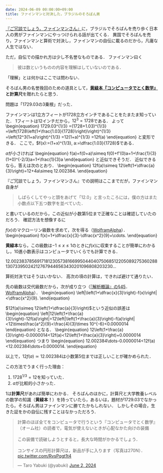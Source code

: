 ```yaml
---
date: 2024-06-09 00:00:00+09:00
title: ファインマンと対決した，ブラジルのそろばん男
---
```


[『ご冗談でしょう，ファインマンさん』](https://calil.jp/book/4006030061)に，ブラジルでそろばんを売り歩く日本人の男がファインマンにやっつけられる話が出てくる．
異国でそろばんを売り，ファインマンと算術で対決し，ファインマンの自伝に載るのだから，凡庸な人生ではない．

<script type="text/x-mathjax-config">MathJax.Hub.Config({tex2jax:{inlineMath:[['\$','\$'],['\\(','\\)']],processEscapes:true},CommonHTML: {matchFontHeight:false}});</script>
<script type="text/javascript" async src="https://cdnjs.cloudflare.com/ajax/libs/mathjax/2.7.1/MathJax.js?config=TeX-MML-AM_CHTML"></script>

ただ，自伝での描かれ方は少し不名誉なものである．
ファインマン曰く

> 彼は数というものの内容を理解はしていないのである．

「理解」とは何かはここでは問わない．

そろばん男の名誉挽回のための道具として，**[黄緑本『コンピュータでとく数学』](https://www.hanmoto.com/bd/isbn/9784274231797)**と**計算尺**を贈れたらと思う．

問題は「$1729.03$の$3$乗根」だった．

ファインマンは$1$立方フィートが$1728$立方インチであることをたまたま知っていた．
$1$フィートは$12$インチだから，$12^3=1728$である．
よって
\begin{equation}
1729.03^{1/3}
=(1728+1.03)^{1/3}
=\left(1728\left(1+\frac{1.03}{1728}\right)\right)^{1/3}
=\left(12^3(1+a)\right)^{1/3}
=12(1+a)^{1/3}
=12f(a)
\end{equation}
と変形できる．
ここで，$f(x):=(1+x)^{1/3}, a:=\dfrac{1.03}{1728}$である．

$a$が小さければ
\begin{equation}
f(a)=f(0+a)\simeq f(0)+f'(0)a=1+\frac{1}{3}(1+0)^{-2/3}a=1+\frac{1}{3}a
\end{equation}
と近似できそうだ．
近似できるなら，答えは次のとおり．
\begin{equation}
12f(a)\simeq 12\left(1+\dfrac{a}{3}\right)=12+4a\simeq 12.002384.
\end{equation}

『ご冗談でしょう，ファインマンさん』での説明はここまでだが，ファインマン自身が

> しばらくしてやっと頭をあげて「$12.0$」と言ったころには，僕の方はまた小数点以下五つ数字を並べていた．

と書いているのだから，この近似が小数第$5$位まで正確なことは確認していたのだろう．
確認方法を想像するに

$f(x)$のマクローリン級数を求めて，次を得る（[WolframAlpha](https://www.wolframalpha.com/input?i=series+%281%2Bx%29%5E%281%2F3%29+to+order+2&lang=ja)）．
\begin{equation}
f(x)=1+\dfrac{x}{3}-\dfrac{x^2}{9}+\cdots.
\end{equation}

**黄緑本**なら，この級数は$-1\le x\le 1$のときに$f(x)$に収束することが簡単にわかるし，10進小数表示はコンピュータでいくらでも計算できる．

$12.0023837856917181230573816699504404075068512205089275360288130733950242127679446563430201096808203230\dots$

算術対決ではそうはいかない．
高次の項の計算は，できれば避けて通りたい．

先の級数は交代級数だから，次が成り立つ（[『解析概論』の§45](https://linesegment.web.fc2.com/books/mathematics/zouteikaisekigairon/zouteikaisekigairon_045.html)．[WolframAlpha](https://www.wolframalpha.com/input?i=%7C%281%2Bx%2F3%29-%281%2Bx%29%5E%281%2F3%29%7C%3Cx%5E2%2F9&lang=ja)）．
\begin{equation}
\left|\left(1+\dfrac{x}{3}\right)-f(x)\right|<\dfrac{x^2}{9}.
\end{equation}

$12f(a)\simeq 12\left(1+\dfrac{a}{3}\right)$という近似の誤差は
\begin{equation}
\left|12\left(1+\frac{a}{3}\right)-12f(a)\right|=12\left|\left(1+\frac{a}{3}\right)-f(a)\right|<12\times\frac{a^2}{9}<\frac{4}{3}\times 10^{-6}<0.0000014
\end{equation}
となる．
\begin{equation}
12\left(1+\frac{a}{3}\right)-0.0000014<12f(a)<12\left(1+\frac{a}{3}\right)+0.0000014
\end{equation}
つまり
\begin{equation}
12.002384\dots-0.0000014<12f(a)<12.002384\dots+0.0000014.
\end{equation}

以上で，$12f(a)\simeq 12.002384$は小数第$5$位までは正しいことが確かめられた．

この方法でうまく行った理由：

1. $1728^{1/3}=12$を知っていた．
1. $a$が比較的小さかった．

1は**計算尺**があれば簡単にわかる．
そろばんのほかに，計算尺と大学教養レベルの数学の知識（**黄緑本！**）を持っていたら，あるいは，題材が$1729.03$でなかったら，そろばん男はファインマンに勝てたかもしれない．
しかしその場合，生きた証をかの自伝に残すことはなかっただろう．

<blockquote class="twitter-tweet"><p lang="ja" dir="ltr">計算のほぼ全てをコンピュータで行うという『コンピュータでとく数学』（オーム社）の読者で，電気が使えないときが心配なかた向けの装備<br><br>この装備で読破しようとすると，長大な時間がかかるでしょう．<br><br>コンサイスの円形計算尺は，新品が手に入ります（写真は270N）． <a href="https://t.co/RvsPqgt1t4">pic.twitter.com/RvsPqgt1t4</a></p>&mdash; Taro Yabuki (@yabuki) <a href="https://twitter.com/yabuki/status/1797221119092572588?ref_src=twsrc%5Etfw">June 2, 2024</a></blockquote> <script async src="https://platform.twitter.com/widgets.js" charset="utf-8"></script>
